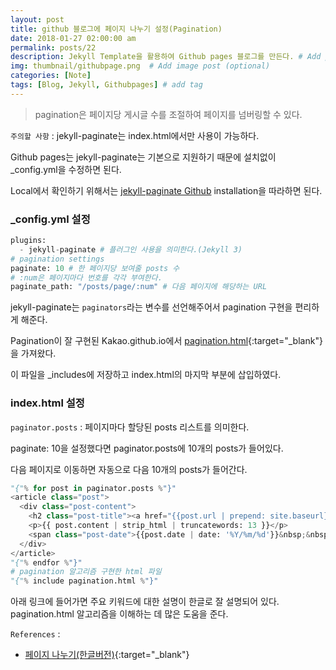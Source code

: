```yaml
---
layout: post
title: github 블로그에 페이지 나누기 설정(Pagination)
date: 2018-01-27 02:00:00 am
permalink: posts/22
description: Jekyll Template을 활용하여 Github pages 블로그를 만든다. # Add post description (optional)
img: thumbnail/githubpage.png  # Add image post (optional)
categories: [Note]
tags: [Blog, Jekyll, Githubpages] # add tag
---
```


> pagination은 페이지당 게시글 수를 조절하여 페이지를 넘버링할 수 있다.

`주의할 사항` : jekyll-paginate는 index.html에서만 사용이 가능하다.

Github pages는 jekyll-paginate는 기본으로 지원하기 때문에 설치없이 _config.yml을 수정하면 된다.

Local에서 확인하기 위해서는 [jekyll-paginate Github](https://github.com/jekyll/jekyll-paginate) installation을 따라하면 된다.

### _config.yml 설정

``` python
plugins:
  - jekyll-paginate # 플러그인 사용을 의미한다.(Jekyll 3)
# pagination settings
paginate: 10 # 한 페이지당 보여줄 posts 수
# :num은 페이지마다 번호를 각각 부여한다.
paginate_path: "/posts/page/:num" # 다음 페이지에 해당하는 URL
```

jekyll-paginate는 `paginators`라는 변수를 선언해주어서 pagination 구현을 편리하게 해준다.

Pagination이 잘 구현된 Kakao.github.io에서 [pagination.html](https://github.com/kakao/kakao.github.io/blob/master/_includes/pagination.html){:target="_blank"}을 가져왔다.

이 파일을 _includes에 저장하고 index.html의 마지막 부분에 삽입하였다.

### index.html 설정

`paginator.posts` : 페이지마다 할당된 posts 리스트를 의미한다. 

paginate: 10을 설정했다면 paginator.posts에 10개의 posts가 들어있다. 

다음 페이지로 이동하면 자동으로 다음 10개의 posts가 들어간다.

``` python
"{"% for post in paginator.posts %"}"
<article class="post">
  <div class="post-content">
    <h2 class="post-title"><a href="{{post.url | prepend: site.baseurl}}">{{post.title}}</a></h2>
    <p>{{ post.content | strip_html | truncatewords: 13 }}</p>
    <span class="post-date">{{post.date | date: '%Y/%m/%d'}}&nbsp;&nbsp;&nbsp;</span>
  </div>
</article>
"{"% endfor %"}"
# pagination 알고리즘 구현한 html 파일
"{"% include pagination.html %"}"
```
아래 링크에 들어가면 주요 키워드에 대한 설명이 한글로 잘 설명되어 있다. pagination.html 알고리즘을 이해하는 데 많은 도움을 준다.

`References` : 

* [페이지 나누기(한글버전)](https://jekyllrb-ko.github.io/docs/pagination/){:target="_blank"}
